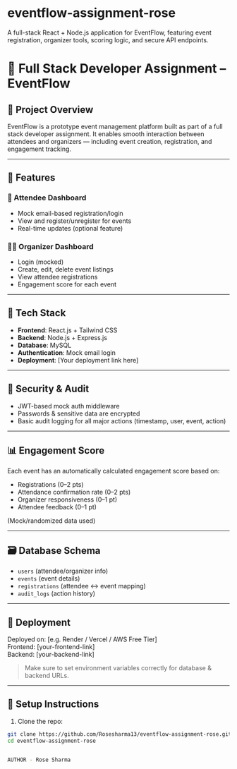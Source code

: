 # eventflow-assignment-rose
A full-stack React + Node.js application for EventFlow, featuring event registration, organizer tools, scoring logic, and secure API endpoints.


# 🚀 Full Stack Developer Assignment – EventFlow

## 📌 Project Overview
EventFlow is a prototype event management platform built as part of a full stack developer assignment. It enables smooth interaction between attendees and organizers — including event creation, registration, and engagement tracking.

---

## 🎯 Features

### 👤 Attendee Dashboard
- Mock email-based registration/login
- View and register/unregister for events
- Real-time updates (optional feature)

### 🧑‍💼 Organizer Dashboard
- Login (mocked)
- Create, edit, delete event listings
- View attendee registrations
- Engagement score for each event

---

## 🔧 Tech Stack

- **Frontend**: React.js + Tailwind CSS
- **Backend**: Node.js + Express.js
- **Database**: MySQL
- **Authentication**: Mock email login
- **Deployment**: [Your deployment link here]

---

## 🔐 Security & Audit

- JWT-based mock auth middleware
- Passwords & sensitive data are encrypted
- Basic audit logging for all major actions (timestamp, user, event, action)

---

## 📊 Engagement Score

Each event has an automatically calculated engagement score based on:

- Registrations (0–2 pts)
- Attendance confirmation rate (0–2 pts)
- Organizer responsiveness (0–1 pt)
- Attendee feedback (0–1 pt)

(Mock/randomized data used)

---

## 🗃️ Database Schema

- `users` (attendee/organizer info)
- `events` (event details)
- `registrations` (attendee ↔ event mapping)
- `audit_logs` (action history)

---

## 🚀 Deployment

Deployed on: [e.g. Render / Vercel / AWS Free Tier]  
Frontend: [your-frontend-link]  
Backend: [your-backend-link]  

> Make sure to set environment variables correctly for database & backend URLs.

---

## 📄 Setup Instructions

1. Clone the repo:
```bash
git clone https://github.com/Rosesharma13/eventflow-assignment-rose.git
cd eventflow-assignment-rose


AUTHOR - Rose Sharma 
